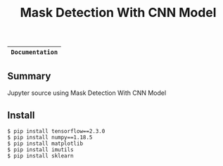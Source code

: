 <div align="center" style="padding:5% 0%">
    <h1>Mask Detection With CNN Model</h1>
</div>


**`Documentation`** |
------------------- |

## Summary
Jupyter source using Mask Detection With CNN Model

## Install
```
$ pip install tensorflow==2.3.0
$ pip install numpy==1.18.5
$ pip install matplotlib
$ pip install imutils
$ pip install sklearn
```
